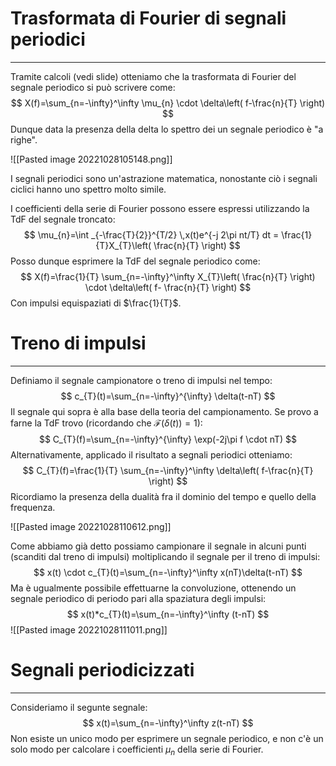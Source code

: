 # Trasformata di Fourier di segnali periodici
---
Tramite calcoli (vedi slide) otteniamo che la trasformata di Fourier del segnale periodico si può scrivere come:
$$
X(f)=\sum_{n=-\infty}^\infty \mu_{n} \cdot \delta\left( f-\frac{n}{T} \right)
$$
Dunque data la presenza della delta lo spettro dei un segnale periodico è "a righe".

![[Pasted image 20221028105148.png]]

I segnali periodici sono un'astrazione matematica, nonostante ciò i segnali ciclici hanno uno spettro molto simile.

I coefficienti della serie di Fourier possono essere espressi utilizzando la TdF del segnale troncato:
$$
\mu_{n}=\int _{-\frac{T}{2}}^{T/2} \,x(t)e^{-j 2\pi nt/T} dt = \frac{1}{T}X_{T}\left( \frac{n}{T} \right) 
$$
Posso dunque esprimere la TdF del segnale periodico come:
$$
X(f)=\frac{1}{T} \sum_{n=-\infty}^\infty X_{T}\left( \frac{n}{T} \right) \cdot \delta\left( f- \frac{n}{T} \right)
$$
Con impulsi equispaziati di $\frac{1}{T}$.


# Treno di impulsi
---
Definiamo il segnale campionatore o treno di impulsi nel tempo:
$$
c_{T}(t)=\sum_{n=-\infty}^{\infty} \delta(t-nT)
$$
Il segnale qui sopra è alla base della teoria del campionamento.
Se provo a farne la TdF trovo (ricordando che $\mathcal{F}(\delta(t))=1$):
$$
C_{T}(f)=\sum_{n=-\infty}^{\infty} \exp(-2j\pi f \cdot nT)
$$
Alternativamente, applicado il risultato a segnali periodici otteniamo:
$$
C_{T}(f)=\frac{1}{T} \sum_{n=-\infty}^\infty \delta\left( f-\frac{n}{T} \right)
$$
Ricordiamo la presenza della dualità fra il dominio del tempo e quello della frequenza.

![[Pasted image 20221028110612.png]]

Come abbiamo già detto possiamo campionare il segnale in alcuni punti (scanditi dal treno di impulsi) moltiplicando il segnale per il treno di impulsi:
$$
x(t) \cdot c_{T}(t)=\sum_{n=-\infty}^\infty x(nT)\delta(t-nT)
$$
Ma è ugualmente possibile effettuarne la convoluzione, ottenendo un segnale periodico di periodo pari alla spaziatura degli impulsi:
$$
x(t)*c_{T}(t)=\sum_{n=-\infty}^\infty (t-nT)
$$
![[Pasted image 20221028111011.png]]


# Segnali periodicizzati
---
Consideriamo il segunte segnale:
$$
x(t)=\sum_{n=-\infty}^\infty z(t-nT)
$$
Non esiste un unico modo per esprimere un segnale periodico, e non c'è un solo modo per calcolare i coefficienti $\mu_{n}$ della serie di Fourier.

